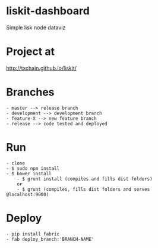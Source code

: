 # liskit-dashboard
Simple lisk node dataviz

# Project at
http://txchain.github.io/liskit/

# Branches
    - master --> release branch
    - development --> development branch
    - feature-X --> new feature branch
    - release --> code tested and deployed

# Run
    - clone
    - $ sudo npm install
    - $ bower install
        - $ grunt install (compiles and fills dist folders)
        or
        - $ grunt (compiles, fills dist folders and serves @localhost:9000)


# Deploy

    - pip install fabric
    - fab deploy_branch:'BRANCH-NAME'
